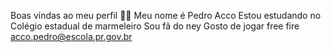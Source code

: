 Boas vindas ao meu perfil 💙💙
Meu nome é Pedro Acco
Estou estudando no Colégio estadual de marmeleiro 
Sou fã do ney
Gosto de jogar free fire 
acco.pedro@escola.pr.gov.br
